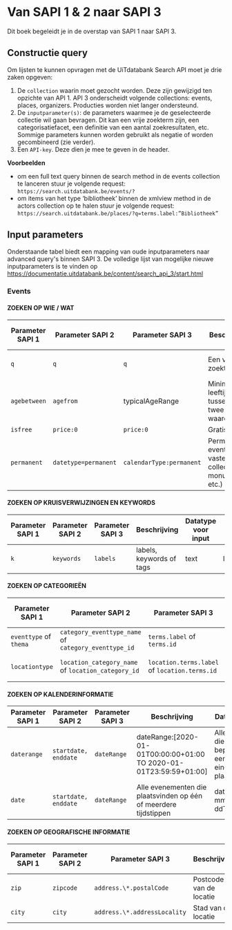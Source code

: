 ---
---

# Van SAPI 1 & 2 naar SAPI 3 

Dit boek begeleidt je in de overstap van SAPI 1 naar SAPI 3.

## Constructie query

Om lijsten te kunnen opvragen met de UiTdatabank Search API moet je drie zaken opgeven:

1. De ```collection``` waarin moet gezocht worden. Deze zijn gewijzigd ten opzichte van API 1. API 3 onderscheidt volgende collections: events, places, organizers. Producties worden niet langer ondersteund.
2. De ```inputparameter(s)```: de parameters waarmee je de geselecteerde collectie wil gaan bevragen. Dit kan een vrije zoekterm zijn, een categorisatiefacet, een definitie van een aantal zoekresultaten, etc. Sommige parameters kunnen worden gebruikt als negatie of worden gecombineerd (zie verder).
3. Een ```API-key```. Deze dien je mee te geven in de header.

**Voorbeelden**
- om een full text query binnen de search method in de events collection te lanceren stuur je volgende request: ```https://search.uitdatabank.be/events/?```
- om items van het type ‘bibliotheek’ binnen de xmlview method in de actors collection op te halen stuur je volgende request:
```https://search.uitdatabank.be/places/?q=terms.label:”Bibliotheek”```

## Input parameters

Onderstaande tabel biedt een mapping van oude inputparameters naar advanced query's binnen SAPI 3.
De volledige lijst van mogelijke nieuwe inputparameters is te vinden op https://documentatie.uitdatabank.be/content/search_api_3/start.html

### Events

#### ZOEKEN OP WIE / WAT

| Parameter SAPI 1 | Parameter SAPI 2 | Parameter SAPI 3 | Beschrijving | Datatype voor input | Voorbeeld |
| -- | -- | -- | -- | -- | -- |
| ```q``` | ```q``` | ```q``` | Een vrije zoekterm. | Text | q=Puppet Shadows q="Last shadow puppets" |
| ```agebetween``` | ```agefrom``` | typicalAgeRange | Minimum leeftijd tussen deze twee waarden  | Number Number | typicalAgeRange:[0 TO 12] |
| ```isfree``` | ```price:0``` | ```price:0``` | Gratis events | Fixed | price:0 |
| ```permanent``` | ```datetype=permanent``` | ```calendarType:permanent``` | Permanente events (vb. vaste collecties, monumenten, etc.) | Fixed | calendarType:permanent |

#### ZOEKEN OP KRUISVERWIJZINGEN EN KEYWORDS

| Parameter SAPI 1 | Parameter SAPI 2 | Parameter SAPI 3 | Beschrijving | Datatype voor input | Voorbeeld |
| -- | -- | -- | -- | -- | -- |
| ```k``` | ```keywords``` | ```labels``` | labels, keywords of tags | text | labels:UiTPAS* |


#### ZOEKEN OP CATEGORIEËN

| Parameter SAPI 1 | Parameter SAPI 2 | Parameter SAPI 3 | Beschrijving | Datatype voor input | Voorbeeld |
| -- | -- | -- | -- | -- | -- |
| ```eventtype``` of ```thema``` | ```category_eventtype_name``` of ```category_eventtype_id``` |```terms.label``` of ```terms.id``` | bv. concert, pop en rock | Text of identifier |terms.label:"Concert" / terms.id:"0.50.4.0.0" |
| ```locationtype``` | ```location_category_name``` of ```location_category_id``` | ```location.terms.label``` of ```location.terms.id``` | bv. kunstencentrum, bibliotheek  | Text | location.terms.label:"Bibliotheek" / location.terms.id:kI7uAyn2uUu9VV6Z3uWZTA |

#### ZOEKEN OP KALENDERINFORMATIE

| Parameter SAPI 1 | Parameter SAPI 2 | Parameter SAPI 3 | Beschrijving | Datatype voor input | Voorbeeld |
| -- | -- | -- | -- | -- | -- |
| ```daterange``` | ```startdate, enddate```| ```dateRange``` | dateRange:[2020-01-01T00:00:00+01:00 TO 2020-01-01T23:59:59+01:00] | Alle evenementen die tussen een bepaalde start- en een bepaalde einddatum plaatsvinden. | dateRange:[yyyy-mm-ddThh:mm:ss+0h:00 TO yyyy-mm-ddThh:mm:ss+0h:00] | dateRange:[2020-01-01T00:00:00+01:00 TO 2020-01-01T23:59:59+01:00] |
| ```date``` | ```startdate, enddate```| ```dateRange``` | Alle evenementen die plaatsvinden op één of meerdere tijdstippen | dateRange:yyyy-mm-ddThh:mm:ss+0h:00 | dateRange:2020-01-01T00:00:00+01:00|

#### ZOEKEN OP GEOGRAFISCHE INFORMATIE

| Parameter SAPI 1 | Parameter SAPI 2 | Parameter SAPI 3 | Beschrijving | Datatype voor input | Voorbeeld |
| -- | -- | -- | -- | -- | -- |
| ```zip``` | ```zipcode``` | ```address.\*.postalCode``` | Postcode van de locatie | Number | address.\*.postalCode:2020 |
| ```city``` | ```city``` |```address.\*.addressLocality``` | Stad van de locatie | Text | address.\*.addressLocality:Antwerpen |
